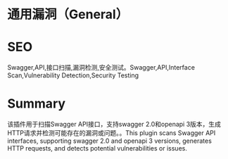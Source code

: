 # 通用漏洞（General）
# SEO
Swagger,API,接口扫描,漏洞检测,安全测试。Swagger,API,Interface Scan,Vulnerability Detection,Security Testing
# Summary
该插件用于扫描Swagger API接口，支持swagger 2.0和openapi 3版本，生成HTTP请求并检测可能存在的漏洞或问题。。This plugin scans Swagger API interfaces, supporting swagger 2.0 and openapi 3 versions, generates HTTP requests, and detects potential vulnerabilities or issues.
